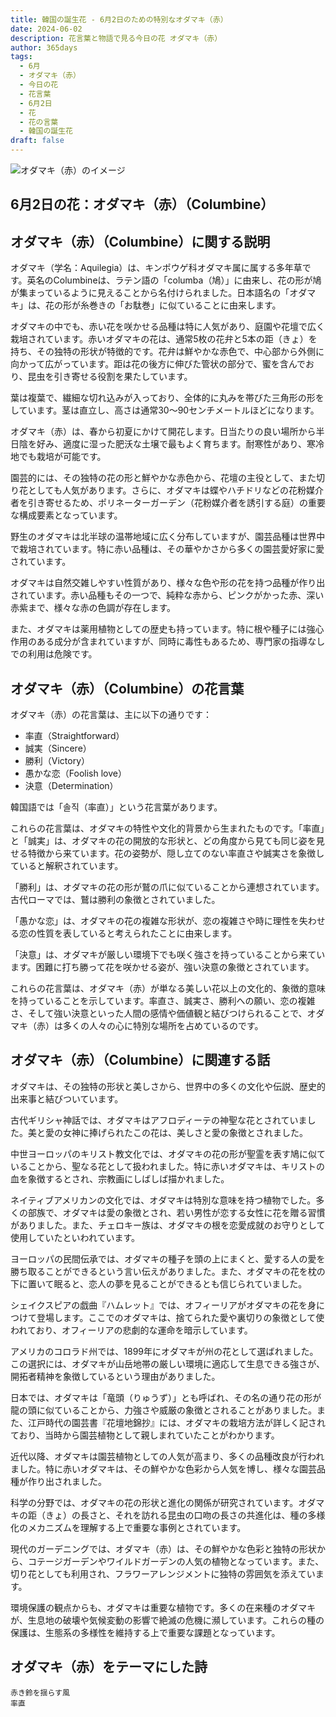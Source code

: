 ```yaml
---
title: 韓国の誕生花 - 6月2日のための特別なオダマキ（赤）
date: 2024-06-02
description: 花言葉と物語で見る今日の花 オダマキ（赤）
author: 365days
tags:
  - 6月
  - オダマキ（赤）
  - 今日の花
  - 花言葉
  - 6月2日
  - 花
  - 花の言葉
  - 韓国の誕生花
draft: false
---
```



![オダマキ（赤）のイメージ](#center)


## 6月2日の花：オダマキ（赤）（Columbine）

## オダマキ（赤）（Columbine）に関する説明

オダマキ（学名：Aquilegia）は、キンポウゲ科オダマキ属に属する多年草です。英名のColumbineは、ラテン語の「columba（鳩）」に由来し、花の形が鳩が集まっているように見えることから名付けられました。日本語名の「オダマキ」は、花の形が糸巻きの「お駄巻」に似ていることに由来します。

オダマキの中でも、赤い花を咲かせる品種は特に人気があり、庭園や花壇で広く栽培されています。赤いオダマキの花は、通常5枚の花弁と5本の距（きょ）を持ち、その独特の形状が特徴的です。花弁は鮮やかな赤色で、中心部から外側に向かって広がっています。距は花の後方に伸びた管状の部分で、蜜を含んでおり、昆虫を引き寄せる役割を果たしています。

葉は複葉で、繊細な切れ込みが入っており、全体的に丸みを帯びた三角形の形をしています。茎は直立し、高さは通常30〜90センチメートルほどになります。

オダマキ（赤）は、春から初夏にかけて開花します。日当たりの良い場所から半日陰を好み、適度に湿った肥沃な土壌で最もよく育ちます。耐寒性があり、寒冷地でも栽培が可能です。

園芸的には、その独特の花の形と鮮やかな赤色から、花壇の主役として、また切り花としても人気があります。さらに、オダマキは蝶やハチドリなどの花粉媒介者を引き寄せるため、ポリネーターガーデン（花粉媒介者を誘引する庭）の重要な構成要素となっています。

野生のオダマキは北半球の温帯地域に広く分布していますが、園芸品種は世界中で栽培されています。特に赤い品種は、その華やかさから多くの園芸愛好家に愛されています。

オダマキは自然交雑しやすい性質があり、様々な色や形の花を持つ品種が作り出されています。赤い品種もその一つで、純粋な赤から、ピンクがかった赤、深い赤紫まで、様々な赤の色調が存在します。

また、オダマキは薬用植物としての歴史も持っています。特に根や種子には強心作用のある成分が含まれていますが、同時に毒性もあるため、専門家の指導なしでの利用は危険です。

## オダマキ（赤）（Columbine）の花言葉

オダマキ（赤）の花言葉は、主に以下の通りです：

- 率直（Straightforward）
- 誠実（Sincere）
- 勝利（Victory）
- 愚かな恋（Foolish love）
- 決意（Determination）

韓国語では「솔직（率直）」という花言葉があります。

これらの花言葉は、オダマキの特性や文化的背景から生まれたものです。「率直」と「誠実」は、オダマキの花の開放的な形状と、どの角度から見ても同じ姿を見せる特徴から来ています。花の姿勢が、隠し立てのない率直さや誠実さを象徴していると解釈されています。

「勝利」は、オダマキの花の形が鷲の爪に似ていることから連想されています。古代ローマでは、鷲は勝利の象徴とされていました。

「愚かな恋」は、オダマキの花の複雑な形状が、恋の複雑さや時に理性を失わせる恋の性質を表していると考えられたことに由来します。

「決意」は、オダマキが厳しい環境下でも咲く強さを持っていることから来ています。困難に打ち勝って花を咲かせる姿が、強い決意の象徴とされています。

これらの花言葉は、オダマキ（赤）が単なる美しい花以上の文化的、象徴的意味を持っていることを示しています。率直さ、誠実さ、勝利への願い、恋の複雑さ、そして強い決意といった人間の感情や価値観と結びつけられることで、オダマキ（赤）は多くの人々の心に特別な場所を占めているのです。

## オダマキ（赤）（Columbine）に関連する話

オダマキは、その独特の形状と美しさから、世界中の多くの文化や伝説、歴史的出来事と結びついています。

古代ギリシャ神話では、オダマキはアフロディーテの神聖な花とされていました。美と愛の女神に捧げられたこの花は、美しさと愛の象徴とされました。

中世ヨーロッパのキリスト教文化では、オダマキの花の形が聖霊を表す鳩に似ていることから、聖なる花として扱われました。特に赤いオダマキは、キリストの血を象徴するとされ、宗教画にしばしば描かれました。

ネイティブアメリカンの文化では、オダマキは特別な意味を持つ植物でした。多くの部族で、オダマキは愛の象徴とされ、若い男性が恋する女性に花を贈る習慣がありました。また、チェロキー族は、オダマキの根を恋愛成就のお守りとして使用していたといわれています。

ヨーロッパの民間伝承では、オダマキの種子を頭の上にまくと、愛する人の愛を勝ち取ることができるという言い伝えがありました。また、オダマキの花を枕の下に置いて眠ると、恋人の夢を見ることができるとも信じられていました。

シェイクスピアの戯曲『ハムレット』では、オフィーリアがオダマキの花を身につけて登場します。ここでのオダマキは、捨てられた愛や裏切りの象徴として使われており、オフィーリアの悲劇的な運命を暗示しています。

アメリカのコロラド州では、1899年にオダマキが州の花として選ばれました。この選択には、オダマキが山岳地帯の厳しい環境に適応して生息できる強さが、開拓者精神を象徴しているという理由がありました。

日本では、オダマキは「竜頭（りゅうず）」とも呼ばれ、その名の通り花の形が龍の頭に似ていることから、力強さや威厳の象徴とされることがありました。また、江戸時代の園芸書『花壇地錦抄』には、オダマキの栽培方法が詳しく記されており、当時から園芸植物として親しまれていたことがわかります。

近代以降、オダマキは園芸植物としての人気が高まり、多くの品種改良が行われました。特に赤いオダマキは、その鮮やかな色彩から人気を博し、様々な園芸品種が作り出されました。

科学の分野では、オダマキの花の形状と進化の関係が研究されています。オダマキの距（きょ）の長さと、それを訪れる昆虫の口吻の長さの共進化は、種の多様化のメカニズムを理解する上で重要な事例とされています。

現代のガーデニングでは、オダマキ（赤）は、その鮮やかな色彩と独特の形状から、コテージガーデンやワイルドガーデンの人気の植物となっています。また、切り花としても利用され、フラワーアレンジメントに独特の雰囲気を添えています。

環境保護の観点からも、オダマキは重要な植物です。多くの在来種のオダマキが、生息地の破壊や気候変動の影響で絶滅の危機に瀕しています。これらの種の保護は、生態系の多様性を維持する上で重要な課題となっています。

## オダマキ（赤）をテーマにした詩

    赤き鈴を揺らす風
    率直